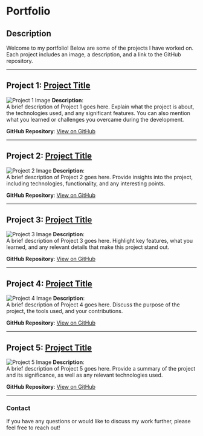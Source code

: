 # Portfolio

## Description

Welcome to my portfolio! Below are some of the projects I have worked on. Each project includes an image, a description, and a link to the GitHub repository.

---

## Project 1: [Project Title](#) 
![Project 1 Image](link-to-your-image-1.jpg)
**Description**:  
A brief description of Project 1 goes here. Explain what the project is about, the technologies used, and any significant features. You can also mention what you learned or challenges you overcame during the development.

**GitHub Repository**: [View on GitHub](https://github.com/yourusername/project1)

---

## Project 2: [Project Title](#)
![Project 2 Image](link-to-your-image-2.jpg)
**Description**:  
A brief description of Project 2 goes here. Provide insights into the project, including technologies, functionality, and any interesting points.

**GitHub Repository**: [View on GitHub](https://github.com/yourusername/project2)

---

## Project 3: [Project Title](#)
![Project 3 Image](link-to-your-image-3.jpg)
**Description**:  
A brief description of Project 3 goes here. Highlight key features, what you learned, and any relevant details that make this project stand out.

**GitHub Repository**: [View on GitHub](https://github.com/yourusername/project3)

---

## Project 4: [Project Title](#)
![Project 4 Image](link-to-your-image-4.jpg)
**Description**:  
A brief description of Project 4 goes here. Discuss the purpose of the project, the tools used, and your contributions.

**GitHub Repository**: [View on GitHub](https://github.com/yourusername/project4)

---

## Project 5: [Project Title](#)
![Project 5 Image](link-to-your-image-5.jpg)
**Description**:  
A brief description of Project 5 goes here. Provide a summary of the project and its significance, as well as any relevant technologies used.

**GitHub Repository**: [View on GitHub](https://github.com/yourusername/project5)

---

### Contact
If you have any questions or would like to discuss my work further, please feel free to reach out!

